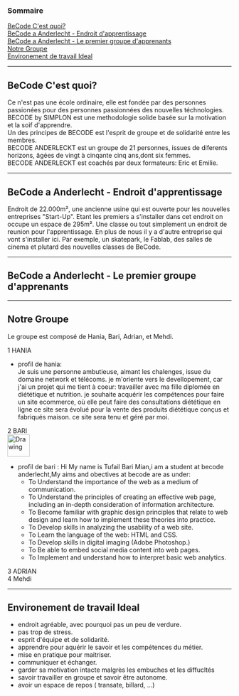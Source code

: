 ### Sommaire  

[BeCode C'est quoi?](#Becodecq)  
[BeCode a Anderlecht - Endroit d'apprentissage](#Becodeaded)  
[BeCode a Anderlecht - Le premier groupe d'apprenants](#Becodeadlpga)  
[Notre Groupe](#notregroupe)  
[Environement de travail Ideal](#environement)  

---  
<a name="Becodecq"/>  

## BeCode C'est quoi?

Ce n'est pas une école ordinaire, elle est fondée par des personnes passionées pour des personnes passionnées des nouvelles téchnologies.  
BECODE by SIMPLON est une methodologie solide basée sur la motivation et la soif d'apprendre.  
Un des principes de BECODE est l'esprit de groupe et de solidarité entre les membres.  
BECODE ANDERLECKT est un groupe de 21 personnes, issues de diferents horizons, âgées de vingt à cinqante cinq ans,dont six femmes.  
BECODE ANDERLECKT est coachés par deux formateurs: Eric et Emilie.  

---  
<a name="Becodeaded"/>

## BeCode a Anderlecht - Endroit d'apprentissage
  
Endroit de 22.000m², une ancienne usine qui est ouverte pour les nouvelles entreprises "Start-Up". Etant les premiers a s'installer dans cet endroit on occupe un espace de 295m². Une classe ou tout simplement un endroit de reunion pour l'apprentissage. En plus de nous il y a d'autre entreprise qui vont s'installer ici. Par exemple, un skatepark, le Fablab, des salles de cinema et plutard des nouvelles classes de BeCode.

---  
<a name="Becodeadlpga"/>  

## BeCode a Anderlecht - Le premier groupe d'apprenants   
  
---  
<a name="notregroupe"/>

## Notre Groupe
Le groupe est composé de Hania, Bari, Adrian, et Mehdi.

1 HANIA   
  * profil de hania:  
      Je suis une personne ambutieuse, aimant les chalenges, issue du domaine network et télécoms.
      je m'oriente vers le devellopement, car j'ai un projet qui me tient à coeur: travailler avec ma fille
      diplomée en diététique et nutrition. je souhaite acquérir les compétences pour faire un site ecommerce, 
      où elle peut faire des consultations diététique en ligne ce site sera évolué pour la vente des produits diététique 
      conçus et fabriqués maison. ce site sera tenu et géré par moi.
      
2 BARI  
  <img src="https://i.embed.ly/1/image?url=https%3A%2F%2Fs3-us-west-1.amazonaws.com%2Fcontattafiles%2Ftnt14094%2FYqfEiKBQubmyiNS%2F2.jpeg&key=eddaf8cc428f48e195e0b024e3f55eb0" alt="Drawing" style="width: 50px;"/>
  
  * profil de bari :
      Hi My name is Tufail Bari Mian,i am a student at becode anderlecht,My aims and obectives at becode are as under:
      - To Understand the importance of the web as a medium of communication. 
      - To Understand the principles of creating an effective web page, including an in-depth consideration of information architecture.
      - To Become familiar with graphic design principles that relate to web design and learn how to implement these theories into practice.
      - To Develop skills in analyzing the usability of a web site.
      - To Learn the language of the web: HTML and CSS.
      - To Develop skills in digital imaging (Adobe Photoshop.) 
      - To Be able to embed social media content into web pages.
      - To Implement and understand how to interpret basic web analytics.

3 ADRIAN  
4 Mehdi   

---   
<a name="environement"/>

## Environement de travail Ideal   

-  endroit agréable, avec pourquoi pas un peu de verdure.
-  pas trop de stress.
-  esprit d'équipe et de solidarité.
-  apprendre pour aquérir le savoir et les compétences du métier.
-  mise en pratique pour maitriser.
-  communiquer et échanger.
-  garder sa motivation intacte malgrès les embuches et les diffucltés
-  savoir travailler en groupe et savoir être autonome.
-  avoir un espace de repos ( transate, billard, ...)
